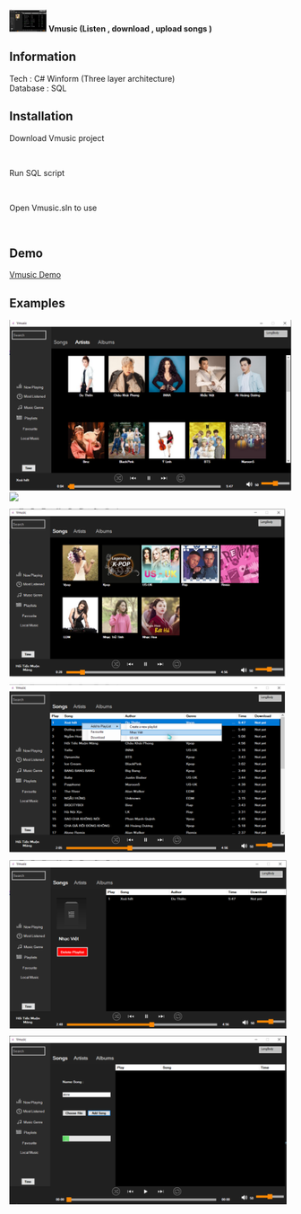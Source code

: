 <img src="./Vmusic/image//vmusic1.png" style="height:40px"/>
<strong>Vmusic  (Listen , download , upload songs )</strong>

<h2>Information</h2>
Tech : C# Winform (Three layer architecture)<br/>
Database : SQL <br/>

<h2>Installation</h2>
<p>Download Vmusic project</p><br/>
<p>Run SQL script</p><br/>
<p>Open Vmusic.sln to use</p><br/>

<h2>Demo</h2>
 <a href="https://www.youtube.com/watch?v=SlESX-P5Gs8">Vmusic Demo</a><br/>

<h2>Examples</h2>
<img src="./Vmusic/image//vmusic2.png" style="height:300px , margin-bottom:10px"/>
<img src="../Vmusic/Vmusic/image/vmusic3.png" style="height:300px ; margin-bottom:10px"/>

<img src="./Vmusic/image//vmusic4.png" style="height:300px; margin-bottom:10px"/>
<img src="./Vmusic/image//vmusic5.png" style="height:300px;margin-bottom:10px"/>
<img src="./Vmusic/image//vmusic6.png" style="height:300px;margin-bottom:10px"/>
<img src="./Vmusic/image//vmusic7.png" style="height:300px;margin-bottom:10px"/>
